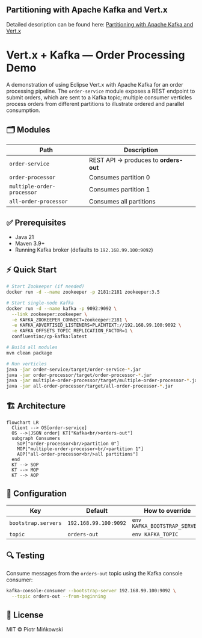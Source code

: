 ## Partitioning with Apache Kafka and Vert.x

Detailed description can be found here: [Partitioning with Apache Kafka and Vert.x](https://piotrminkowski.com/2018/01/30/partitioning-with-apache-kafka-and-vertx/) 

# Vert.x + Kafka — Order Processing Demo

A demonstration of using Eclipse Vert.x with Apache Kafka for an order processing pipeline. The `order-service` module exposes a REST endpoint to submit orders, which are sent to a Kafka topic; multiple consumer verticles process orders from different partitions to illustrate ordered and parallel consumption.

## 🗂️ Modules
| Path                       | Description                           |
|----------------------------|---------------------------------------|
| `order-service`            | REST API → produces to **orders-out** |
| `order-processor`          | Consumes partition 0                  |
| `multiple-order-processor` | Consumes partition 1                  |
| `all-order-processor`      | Consumes all partitions               |

## ✅ Prerequisites
- Java 21  
- Maven 3.9+  
- Running Kafka broker (defaults to `192.168.99.100:9092`)

## ⚡ Quick Start
```bash
# Start Zookeeper (if needed)
docker run -d --name zookeeper -p 2181:2181 zookeeper:3.5

# Start single-node Kafka
docker run -d --name kafka -p 9092:9092 \
  --link zookeeper:zookeeper \
  -e KAFKA_ZOOKEEPER_CONNECT=zookeeper:2181 \
  -e KAFKA_ADVERTISED_LISTENERS=PLAINTEXT://192.168.99.100:9092 \
  -e KAFKA_OFFSETS_TOPIC_REPLICATION_FACTOR=1 \
  confluentinc/cp-kafka:latest

# Build all modules
mvn clean package

# Run verticles
java -jar order-service/target/order-service-*.jar
java -jar order-processor/target/order-processor-*.jar
java -jar multiple-order-processor/target/multiple-order-processor-*.jar
java -jar all-order-processor/target/all-order-processor-*.jar
```

## 🏗️ Architecture
```mermaid
flowchart LR
  Client --> OS[order-service]
  OS -->|JSON order| KT["Kafka<br/>orders-out"]
  subgraph Consumers
    SOP["order-processor<br/>partition 0"]
    MOP["multiple-order-processor<br/>partition 1"]
    AOP["all-order-processor<br/>all partitions"]
  end
  KT --> SOP
  KT --> MOP
  KT --> AOP
```

## 🔧 Configuration
| Key                  | Default                | How to override               |
|----------------------|------------------------|-------------------------------|
| `bootstrap.servers`  | `192.168.99.100:9092`  | `env KAFKA_BOOTSTRAP_SERVERS` |
| `topic`              | `orders-out`           | `env KAFKA_TOPIC`             |

## 🔍 Testing
Consume messages from the `orders-out` topic using the Kafka console consumer:
```bash
kafka-console-consumer --bootstrap-server 192.168.99.100:9092 \
  --topic orders-out --from-beginning
```

## 📜 License
MIT © Piotr Mińkowski
